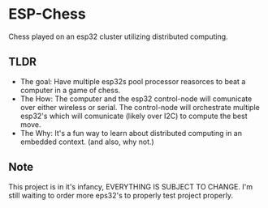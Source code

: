 # ESP-Chess

Chess played on an esp32 cluster utilizing distributed computing.

## TLDR

- The goal: Have multiple esp32s pool processor reasorces to beat a computer in a game of chess.
- The How: The computer and the esp32 control-node will comunicate over either wireless or serial. The control-node will orchestrate multiple esp32's which will comunicate (likely over I2C) to compute the best move.
- The Why: It's a fun way to learn about distributed computing in an embedded context. (and also, why not.)

## Note

This project is in it's infancy, EVERYTHING IS SUBJECT TO CHANGE. I'm still waiting to order more eps32's to properly test project properly.
